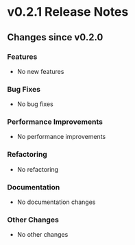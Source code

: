 # v0.2.1 Release Notes

## Changes since v0.2.0

### Features
- No new features

### Bug Fixes
- No bug fixes

### Performance Improvements
- No performance improvements

### Refactoring
- No refactoring

### Documentation
- No documentation changes

### Other Changes
- No other changes
